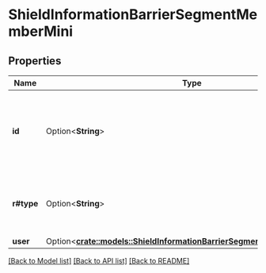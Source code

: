 # ShieldInformationBarrierSegmentMemberMini

## Properties

Name | Type | Description | Notes
------------ | ------------- | ------------- | -------------
**id** | Option<**String**> | The unique identifier for the shield information barrier segment member | [optional]
**r#type** | Option<**String**> | The type of the shield information barrier segment member | [optional]
**user** | Option<[**crate::models::ShieldInformationBarrierSegmentMemberAllOfUser**](ShieldInformationBarrierSegmentMember_allOf_user.md)> |  | [optional]

[[Back to Model list]](../README.md#documentation-for-models) [[Back to API list]](../README.md#documentation-for-api-endpoints) [[Back to README]](../README.md)


